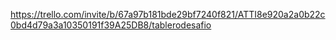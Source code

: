 https://trello.com/invite/b/67a97b181bde29bf7240f821/ATTI8e920a2a0b22c0bd4d79a3a10350191f39A25DB8/tablerodesafio

